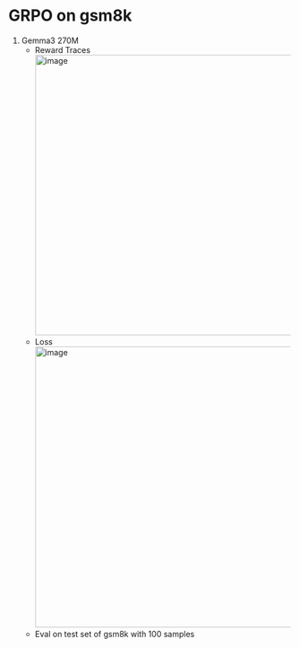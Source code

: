 # GRPO on gsm8k

1. Gemma3 270M
   - Reward Traces
     <img width="879" height="500" alt="image" src="https://github.com/user-attachments/assets/514f4f87-b1ba-4788-bdaa-2ed19d1b3303" />
   - Loss
     <img width="707" height="501" alt="image" src="https://github.com/user-attachments/assets/6b7717e1-8300-4e33-abe5-96e09b3c1c97" />
   - Eval on test set of gsm8k with 100 samples

